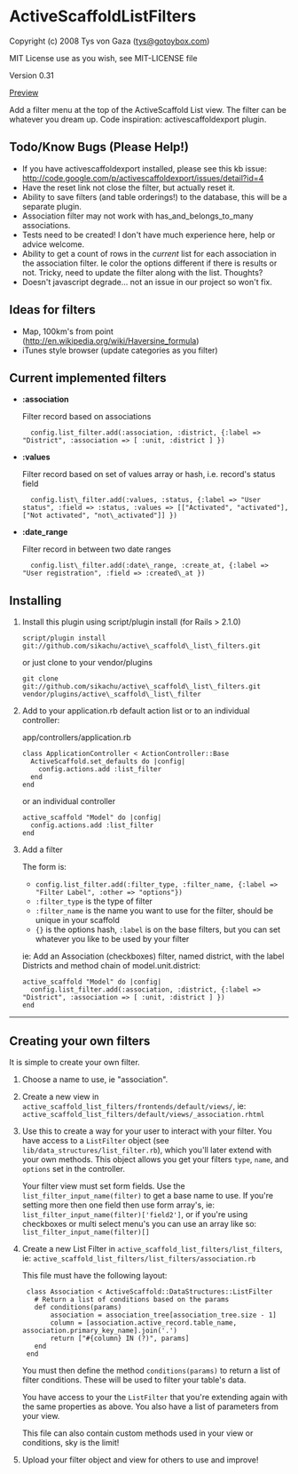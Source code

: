 ActiveScaffoldListFilters
=========================
 Copyright (c) 2008 Tys von Gaza (tys@gotoybox.com)
 
 MIT License use as you wish, see MIT-LICENSE file
 
 Version 0.31

[Preview](http://activescaffoldlistfilters.googlecode.com/files/Picture%201.png)

Add a filter menu at the top of the ActiveScaffold List view.  The filter can be whatever you dream up.  Code inspiration: activescaffoldexport plugin.

Todo/Know Bugs (Please Help!)
-----------------------------

* If you have activescaffoldexport installed, please see this kb issue: http://code.google.com/p/activescaffoldexport/issues/detail?id=4
* Have the reset link not close the filter, but actually reset it.
* Ability to save filters (and table orderings!) to the database, this will be a separate plugin.
* Association filter may not work with has_and_belongs_to_many associations.
* Tests need to be created!  I don't have much experience here, help or advice welcome.
* Ability to get a count of rows in the _current_ list for each association in the association filter.  Ie color the options different if there is results or not.  Tricky, need to update the filter along with the list.  Thoughts?
* Doesn't javascript degrade... not an issue in our project so won't fix.

Ideas for filters
-----------------

* Map, 100km's from point (http://en.wikipedia.org/wiki/Haversine_formula)
* iTunes style browser (update categories as you filter)

Current implemented filters
---------------------------

* **:association**
  
  Filter record based on associations
  
        config.list_filter.add(:association, :district, {:label => "District", :association => [ :unit, :district ] })
  
* **:values**

  Filter record based on set of values array or hash, i.e. record's status field
  
        config.list\_filter.add(:values, :status, {:label => "User status", :field => :status, :values => [["Activated", "activated"], ["Not activated", "not\_activated"]] })
  
* **:date_range**

  Filter record in between two date ranges
  
        config.list\_filter.add(:date\_range, :create_at, {:label => "User registration", :field => :created\_at })

Installing
----------

1.  Install this plugin using script/plugin install (for Rails > 2.1.0)

        script/plugin install git://github.com/sikachu/active\_scaffold\_list\_filters.git

    or just clone to your vendor/plugins

        git clone git://github.com/sikachu/active\_scaffold\_list\_filters.git vendor/plugins/active\_scaffold\_list\_filter

2.  Add to your application.rb default action list or to an individual controller:

    app/controllers/application.rb

        class ApplicationController < ActionController::Base
          ActiveScaffold.set_defaults do |config|
            config.actions.add :list_filter
          end
        end

    or an individual controller

        active_scaffold "Model" do |config|
          config.actions.add :list_filter
        end

3.  Add a filter
    
    The form is:
    *   `config.list_filter.add(:filter_type, :filter_name, {:label => "Filter Label", :other => "options"})`
    *   `:filter_type` is the type of filter
    *   `:filter_name` is the name you want to use for the filter, should be unique in your scaffold
    *   `{}` is the options hash, `:label` is on the base filters, but you can set whatever you like to be used by your filter  
    
    ie: Add an Association (checkboxes) filter, named district, with the label Districts and method chain of model.unit.district:
    
        active_scaffold "Model" do |config|
          config.list_filter.add(:association, :district, {:label => "District", :association => [ :unit, :district ] })
        end

----

Creating your own filters
-------------------------

It is simple to create your own filter.

1. Choose a name to use, ie "association".
2. Create a new view in `active_scaffold_list_filters/frontends/default/views/`, ie: `active_scaffold_list_filters/default/views/_association.rhtml`

3. Use this to create a way for your user to interact with your filter.  You have access to a `ListFilter` object (see `lib/data_structures/list_filter.rb`), which you'll later extend with your own methods.  This object allows you get your filters `type`, `name`, and `options` set in the controller.

   Your filter view must set form fields. Use the `list_filter_input_name(filter)` to get a base name to use. If you're setting more then one field then use form array's, ie: `list_filter_input_name(filter)['field2']`, or if you're using checkboxes or multi select menu's you can use an array like so: `list_filter_input_name(filter)[]`
   
4. Create a new List Filter in `active_scaffold_list_filters/list_filters`, ie: `active_scaffold_list_filters/list_filters/association.rb`
   
   This file must have the following layout:

        class Association < ActiveScaffold::DataStructures::ListFilter
          # Return a list of conditions based on the params 
          def conditions(params)
        	  association = association_tree[association_tree.size - 1]
        	  column = [association.active_record.table_name, association.primary_key_name].join('.')
        	  return ["#{column} IN (?)", params]
          end
        end

    You must then define the method `conditions(params)` to return a list of filter conditions. These will be used to filter your table's data.
    
    You have access to your the `ListFilter` that you're extending again with the same properties as above. You also have a list of parameters from your view.
    
    This file can also contain custom methods used in your view or conditions, sky is the limit!
    
5. Upload your filter object and view for others to use and improve!